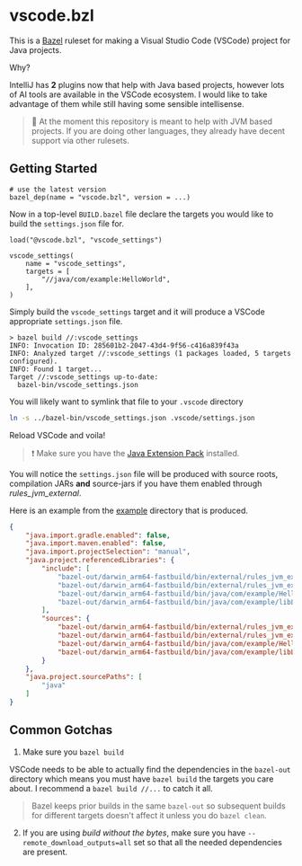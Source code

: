 # vscode.bzl

This is a [Bazel](https://bazel.build/) ruleset for making a Visual Studio Code (VSCode) project for Java projects.

Why?

IntelliJ has **2** plugins now that help with Java based projects, however lots of AI tools are available in the VSCode ecosystem. I would like to take advantage of them while still having some sensible intellisense.

> 🚨 At the moment this repository is meant to help with JVM based projects.
> If you are doing other languages, they already have decent support via other rulesets.

## Getting Started

```starlark
# use the latest version
bazel_dep(name = "vscode.bzl", version = ...)
```

Now in a top-level `BUILD.bazel` file declare the targets you would like to build the `settings.json` file for.

```starlark
load("@vscode.bzl", "vscode_settings")

vscode_settings(
    name = "vscode_settings",
    targets = [
        "//java/com/example:HelloWorld",
    ],
)
```

Simply build the `vscode_settings` target and it will produce a VSCode appropriate `settings.json` file.

```console
> bazel build //:vscode_settings
INFO: Invocation ID: 285601b2-2047-43d4-9f56-c416a839f43a
INFO: Analyzed target //:vscode_settings (1 packages loaded, 5 targets configured).
INFO: Found 1 target...
Target //:vscode_settings up-to-date:
  bazel-bin/vscode_settings.json
```

You will likely want to symlink that file to your `.vscode` directory

```bash
ln -s ../bazel-bin/vscode_settings.json .vscode/settings.json
```

Reload VSCode and voila!

> ❗ Make sure you have the [Java Extension Pack](https://marketplace.visualstudio.com/items?itemName=vscjava.vscode-java-pack) installed.


You will notice the `settings.json` file will be produced with source roots, compilation JARs **and** source-jars if you have them enabled through _rules_jvm_external_.

Here is an example from the [example](./example/) directory that is produced.

```json
{
    "java.import.gradle.enabled": false,
    "java.import.maven.enabled": false,
    "java.import.projectSelection": "manual",
    "java.project.referencedLibraries": {
        "include": [
            "bazel-out/darwin_arm64-fastbuild/bin/external/rules_jvm_external++maven+maven/v1/https/repo1.maven.org/maven2/com/google/code/gson/gson/2.13.1/processed_gson-2.13.1.jar",
            "bazel-out/darwin_arm64-fastbuild/bin/external/rules_jvm_external++maven+maven/v1/https/repo1.maven.org/maven2/com/google/errorprone/error_prone_annotations/2.38.0/processed_error_prone_annotations-2.38.0.jar",
            "bazel-out/darwin_arm64-fastbuild/bin/java/com/example/HelloWorld.jar",
            "bazel-out/darwin_arm64-fastbuild/bin/java/com/example/libLibrary.jar"
        ],
        "sources": {
            "bazel-out/darwin_arm64-fastbuild/bin/external/rules_jvm_external++maven+maven/v1/https/repo1.maven.org/maven2/com/google/code/gson/gson/2.13.1/processed_gson-2.13.1.jar": "external/rules_jvm_external++maven+maven/v1/https/repo1.maven.org/maven2/com/google/code/gson/gson/2.13.1/gson-2.13.1-sources.jar",
            "bazel-out/darwin_arm64-fastbuild/bin/external/rules_jvm_external++maven+maven/v1/https/repo1.maven.org/maven2/com/google/errorprone/error_prone_annotations/2.38.0/processed_error_prone_annotations-2.38.0.jar": "external/rules_jvm_external++maven+maven/v1/https/repo1.maven.org/maven2/com/google/errorprone/error_prone_annotations/2.38.0/error_prone_annotations-2.38.0-sources.jar",
            "bazel-out/darwin_arm64-fastbuild/bin/java/com/example/HelloWorld.jar": "bazel-out/darwin_arm64-fastbuild/bin/java/com/example/HelloWorld-src.jar",
            "bazel-out/darwin_arm64-fastbuild/bin/java/com/example/libLibrary.jar": "bazel-out/darwin_arm64-fastbuild/bin/java/com/example/libLibrary-src.jar"
        }
    },
    "java.project.sourcePaths": [
        "java"
    ]
}
```

## Common Gotchas

1. Make sure you `bazel build`

VSCode needs to be able to actually find the dependencies in the `bazel-out` directory which means you must have `bazel build` the targets you care about.
I recommend a `bazel build //...` to catch it all.

> Bazel keeps prior builds in the same `bazel-out` so subsequent builds for different targets doesn't affect it unless you do `bazel clean`.

2. If you are using _build without the bytes_, make sure you have `--remote_download_outputs=all` set so that all the needed dependencies are present.